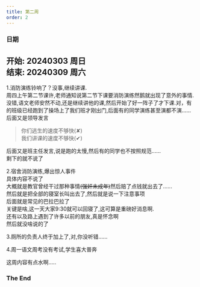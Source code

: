 ```yaml
---
title: 第二周
order: 2
---
```


### 日期  
**开始: 20240303 周日**  
**结束: 20240309 周六**  
---

1.消防演练铃响了？没事,继续讲课.  
周四上午第二节课许,老师通知说第二节下课要消防演练然鹅就出现了意外的事情.没错,语文老师安然不动,还是继续讲他的课,然后开始了好一阵子了才下课.对，有的班级已经跑到了操场上了我们班才刚出门,后面有的同学演练甚至演都不演......后面又是领导发言  
> 你们逃生的速度不够快(✘)   
> 我们讲课的速度不够快(✔)  

后面又是班主任发言,说是跑的太慢,然后有的同学也不按照规范......  
剩下的就不说了  

2.宿舍消防演练,爆出惊人事件  
具体内容不说了  
大概就是教官曾经干过那种事情~~(强奸未成年)~~然后赔了点钱就出去了......   
然后就是把全部的寝室长叫出去了,然后就是说一下注意事项  
后面就是常见的巴拉巴拉了  
关键是啥,这一天大家9:30就可以回寝了,这可算是重磅好消息啊.  
还有以及路上遇到了许多以前的朋友,真是怀念啊  
然后就没啥说的了  

3.厕所的负责人终于加上了,对,你没听错......  

4.周一语文周考没有考试,学生喜大普奔   

这周内容有点水啊.....  

### The End  